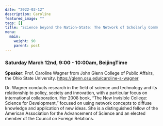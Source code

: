 ```yaml
---
date: "2022-03-12"
description: Caroline
featured_image: ""
tags: []
title: 'Science beyond the Nation-State: The Network of Scholarly Communications'
menu:
  main:
    weight: 90
    parent: post
---
```


### Saturday March 12nd, 9:00 - 10:00am, BeijingTime


**Speaker**: Prof. Caroline Wagner from John Glenn College of Public Affairs, the Ohio State University.
https://glenn.osu.edu/caroline-s-wagner

Dr. Wagner conducts research in the field of science and technology and its relationship to policy, society and innovation, with a particular focus on international collaboration. Her 2008 book, “The New Invisible College: Science for Development,” focused on using network concepts to diffuse knowledge and application of new ideas. She is a distinguished fellow of the American Association for the Advancement of Science and an elected member of the Council on Foreign Relations.
